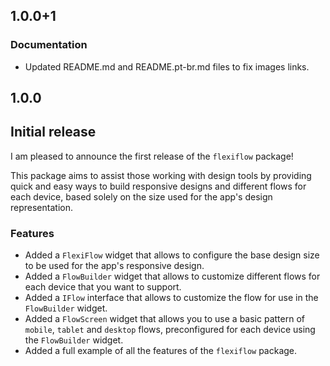 ## 1.0.0+1

### **Documentation**

- Updated README.md and README.pt-br.md files to fix images links.

## 1.0.0

## **Initial release**

I am pleased to announce the first release of the `flexiflow` package!

This package aims to assist those working with design tools by providing quick and easy ways to build responsive designs and different flows for each device, based solely on the size used for the app's design representation.


### **Features**
- Added a `FlexiFlow` widget that allows to configure the base design size to be used for the app's responsive design.
- Added a `FlowBuilder` widget that allows to customize different flows for each device that you want to support.
- Added a `IFlow` interface that allows to customize the flow for use in the `FlowBuilder` widget.
- Added a `FlowScreen` widget that allows you to use a basic pattern of `mobile`, `tablet` and `desktop` flows, preconfigured for each device using the `FlowBuilder` widget.
- Added a full example of all the features of the `flexiflow` package.